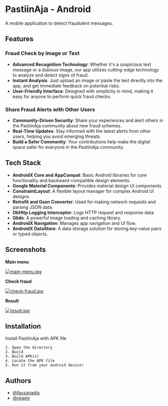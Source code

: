
# PastiinAja - Android
A mobile application to detect fraudulent messages.




## Features
### Fraud Check by Image or Text
- **Advanced Recognition Technology**: Whether it's a suspicious text message or a dubious image, our app utilizes cutting-edge technology to analyze and detect signs of fraud.
- **Instant Analysis**: Just upload an image or paste the text directly into the app, and get immediate feedback on potential risks.
- **User-Friendly Interface**: Designed with simplicity in mind, making it easy for anyone to perform quick fraud checks.
### Share Fraud Alerts with Other Users
- **Community-Driven Security**: Share your experiences and alert others in the PastiinAja community about new fraud schemes.
- **Real-Time Updates**: Stay informed with the latest alerts from other users, helping you avoid emerging threats.
- **Build a Safer Community**: Your contributions help make the digital space safer for everyone in the PastiinAja community.

## Tech Stack

- **AndroidX Core and AppCompat**: Basic Android libraries for core functionality and backward-compatible design elements.
- **Google Material Components**: Provides material design UI components.
- **ConstraintLayout**: A flexible layout manager for complex Android UI designs.
- **Retrofit and Gson Converter**: Used for making network requests and parsing JSON data.
- **OkHttp Logging Interceptor**: Logs HTTP request and response data.
- **Glide**: A powerful image loading and caching library.
- **AndroidX Navigation**: Manages app navigation and UI flow.
- **AndroidX DataStore**: A data storage solution for storing key-value pairs or typed objects.


## Screenshots

**Main menu**

[![main-menu.jpg](https://i.postimg.cc/0QdX3Wc9/main-menu.jpg)](https://postimg.cc/k6Jp18kN)

**Check fraud**

[![check-fraud.jpg](https://i.postimg.cc/bw76vc5z/check-fraud.jpg)](https://postimg.cc/XrgK2h3h)

**Result**

[![result.jpg](https://i.postimg.cc/sXywpPyq/result.jpg)](https://postimg.cc/yJQmKZDy)

## Installation

Install PastiinAja with APK file
    
    1. Open the directory
    2. Build
    3. Build APK(s)
    4. Locate the APK file
    5. Run it from your android device!
## Authors

- [@fayzanadia](https://www.github.com/fayzanadia)
- [@rejamr](https://www.github.com/rejamr)

